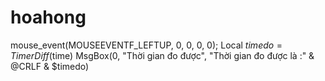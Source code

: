 # hoahong
mouse_event(MOUSEEVENTF_LEFTUP, 0, 0, 0, 0); Local $timedo = TimerDiff($time) MsgBox(0, "Thời gian đo được", "Thời gian đo được là :" &amp; @CRLF &amp; $timedo)
